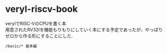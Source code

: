 # veryl-riscv-book

verylでRISC-VのCPUを書く本  
用意されたRV32Iを機能もりもりにしていく本にする予定であったが、やっぱりゼロから作る形にすることにした.

```
/basic/* 基本編
```